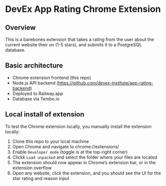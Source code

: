 # DevEx App Rating Chrome Extension

## Overview

This is a barebones extension that takes a rating from the user about the current website their on (1-5 stars), and submits it to a PostgreSQL database.

## Basic architecture

- Chrome extension frontend (this repo)
- Node.js API backend (https://github.com/devex-institute/app-rating-backend)
- Deployed to Railway.app
- Database via Tembo.io

## Local install of extension

To test the Chrome extension locally, you manually install the extension locally:

1. Clone this repo to your local machine
2. Open Chrome and navigate to chrome://extensions/
3. Enable `Developer mode` (toggle is at the top-right corner)
4. Clickk `Load unpacked` and select the folder where your files are located
5. The extension should now appear in Chrome’s extension bar, or in the extension overflow
6. Open any website, click the extension, and you should see the UI for the star rating and reason input
